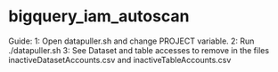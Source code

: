 # bigquery_iam_autoscan

Guide:
1: Open datapuller.sh and change PROJECT variable.
2: Run ./datapuller.sh
3: See Dataset and table accesses to remove in the files inactiveDatasetAccounts.csv and inactiveTableAccounts.csv
